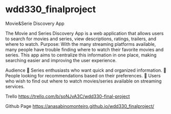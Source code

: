 # wdd330_finalproject

Movie&Serie Discovery App

The Movie and Series Discovery App is a web application that allows users to search for movies and series, view descriptions, ratings, trailers, and where to watch.
Purpose: With the many streaming platforms available, many people have trouble finding where to watch their favorite movies and series. This app aims to centralize this information in one place, making searching easier and improving the user experience.

Audience
 Series enthusiasts who want quick and organized information.
 People looking for recommendations based on their preferences.
 Users who wish to find out where to watch movies/series available on streaming services.

Trello
https://trello.com/b/soNJvA3C/wdd330-final-project

Github Page
https://anasabinomonteiro.github.io/wdd330_finalproject/
